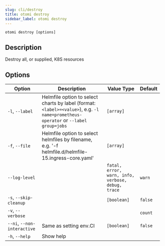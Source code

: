 ```yaml
---
slug: cli/destroy
title: otomi destroy
sidebar_label: otomi destroy
---
```


`otomi destroy [options]`

## Description

Destroy all, or supplied, K8S resources

## Options

| Option | Description | Value Type | Default |
| --- | --- | --- | --- |
| `-l`, `--label` | Helmfile option to select charts by label (format: `<label>=<value>`), e.g. `-l name=prometheus-operator` or `--label group=jobs` | `[array]` |  |
| `-f`, `--file` | Helmfile option to select helmfiles by filename, e.g. '-f helmfile.d/helmfile-15.ingress-core.yaml' | `[array]` |  |
| `--log-level` |  | `fatal, error, warn, info, verbose, debug, trace` | `warn` |
| `-s`, `--skip-cleanup` |  | `[boolean]` | `false` |
| `-v`, `--verbose` |  |  | `count` |
| `--ni`, `--non-interactive` | Same as setting env.CI | `[boolean]` | `false` |
| `-h`, `--help` | Show help |  |  |
